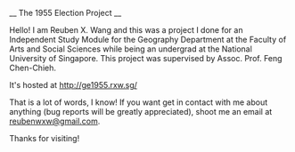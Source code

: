 __ The 1955 Election Project __

Hello! I am Reuben X. Wang and this was a project I done for an Independent Study Module for the Geography Department at the Faculty of Arts and Social Sciences while being an undergrad at the National University of Singapore. This project was supervised by Assoc. Prof. Feng Chen-Chieh.

It's hosted at http://ge1955.rxw.sg/

That is a lot of words, I know! If you want get in contact with me about anything (bug reports will be greatly appreciated), shoot me an email at reubenwxw@gmail.com.

Thanks for visiting!
